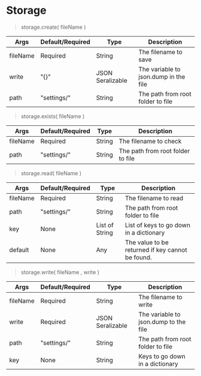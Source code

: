 # Storage

> storage.create( fileName )

| Args           |Default/Required| Type           | Description    |
|----------------|----------------|----------------|----------------|
| fileName       | Required       | String         |The filename to save|
| write          | "{}"           |JSON Seralizable|The variable to json.dump in the file| 
| path           | "settings/"    | String         |The path from root folder to file|

> storage.exists( fileName )

| Args           |Default/Required| Type           | Description    |
|----------------|----------------|----------------|----------------|
| fileName       | Required       | String         |The filename to check|
| path           | "settings/"    | String         |The path from root folder to file|

> storage.read( fileName )

| Args           |Default/Required| Type           | Description     | 
|----------------|----------------|----------------|----------------|
| fileName       | Required       | String         |The filename to read|
| path           | "settings/"    | String         |The path from root folder to file|
| key            | None           | List of String |List of keys to go down in a dictionary|
| default        | None           | Any            |The value to be returned if key cannot be found.|

> storage.write( fileName , write )

| Args           |Default/Required| Type           | Description     | 
|----------------|----------------|----------------|----------------|
| fileName       | Required       | String         |The filename to write|
| write          | Required       |JSON Seralizable|The variable to json.dump to the file|
| path           | "settings/"    | String         |The path from root folder to file|
| key            | None           | String         |Keys to go down in a dictionary|